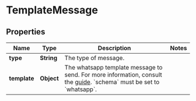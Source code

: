 

# TemplateMessage


## Properties

| Name | Type | Description | Notes |
|------------ | ------------- | ------------- | -------------|
|**type** | **String** | The type of message. |  |
|**template** | **Object** | The whatsapp template message to send. For more information, consult the [guide](https://docs.smooch.io/guide/whatsapp#sending-message-templates). &#x60;schema&#x60; must be set to &#x60;whatsapp&#x60;. |  |



